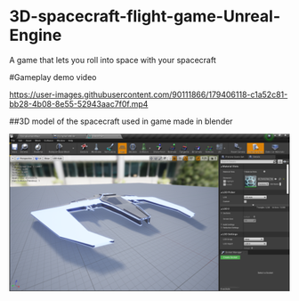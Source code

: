 # 3D-spacecraft-flight-game-Unreal-Engine
A game that lets you roll into space with your spacecraft

#Gameplay demo video

https://user-images.githubusercontent.com/90111866/179406118-c1a52c81-bb28-4b08-8e55-52943aac7f0f.mp4





##3D model of the spacecraft used in game made in blender



![](spacecraft.png)
